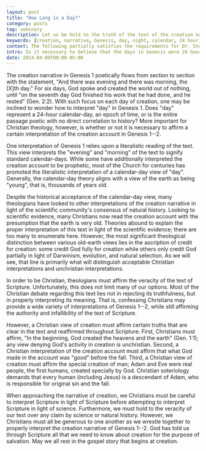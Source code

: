 ```yaml
---
layout: post
title: "How Long is a Day?"
category: posts
tag: seminary
description: Let us be hold to the truth of the text of the creation narrative while being generous with each other as we wrestle together for the proper interpretation.
keywords: [creation, narrative, Genesis, day, night, calendar, 24 hour, Darwinism, evolution]
context: The following partially satisfies the requirements for Dr. Steven McKinion's Christian Theology I class at Southeastern Baptist Theological Seminary.
intro: Is it necessary to believe that the days in Genesis were 24 hour days?
date: 2014-04-09T08:00-05:00
---
```


The creation narrative in Genesis 1 poetically flows from section to section with the statement, "And there was evening and there was morning, the [X]th day." For six days, God spoke and created the world out of nothing, until "on the seventh day God finished his work that he had done, and he rested" (Gen. 2:2). With such focus on each day of creation, one may be inclined to wonder how to interpret "day" in Genesis 1. Does "day" represent a 24-hour calendar-day, an epoch of time, or is the entire passage poetic with no direct correlation to history? More important for Christian theology, however, is whether or not it is necessary to affirm a certain interpretation of the creation account in Genesis 1--2.

One interpretation of Genesis 1 relies upon a literalistic reading of the text. This view interprets the "evening" and "morning" of the text to signify standard calendar-days. While some have additionally interpreted the creation account to be prophetic, most of the Church for centuries has promoted the literalistic interpretation of a calendar-day view of "day". Generally, the calendar-day theory aligns with a view of the earth as being "young", that is, thousands of years old.

Despite the historical acceptance of the calendar-day view, many theologians have looked to other interpretations of the creation narrative in light of the scientific community's consensus of natural history. Looking to scientific evidence, many Christians now read the creation account with the presumption that the earth is very old. Theories abound to explain the proper interpretation of this text in light of the scientific evidence; there are too many to enumerate here. However, the most significant theological distinction between various old-earth views lies in the ascription of credit for creation: some credit God fully for creation while others only credit God partially in light of Darwinism, evolution, and natural selection. As we will see, that line is primarily what will distinguish acceptable Christian interpretations and unchristian interpretations.

In order to be Christian, theologians must affirm the veracity of the text of Scripture. Unfortunately, this does not limit many of our options. Most of the Christian debate regarding this text lies not in rejecting its truthfulness, but in properly interpreting its meaning. That is, confessing Christians may provide a wide variety of interpretations of Genesis 1--2, while still affirming the authority and infallibility of the text of Scripture. 

However, a Christian view of creation must affirm certain truths that are clear in the text and reaffirmed throughout Scripture. First, Christians must affirm, "In the beginning, God created the heavens and the earth" (Gen. 1:1); any view denying God's activity in creation is unchristian. Second, a Christian interpretation of the creation account must affirm that what God made in the account was "good" before the fall. Third, a Christian view of creation must affirm the special creation of man; Adam and Eve were real people, the first humans, created specially by God. Christian soteriology demands that every human (including Jesus) is a descendant of Adam, who is responsible for original sin and the fall. 

When approaching the narrative of creation, we Christians must be careful to interpret Scripture in light of Scripture before attempting to interpret Scripture in light of science. Furthermore, we must hold to the veracity of our text over any claim by science or natural history. However, we Christians must all be generous to one another as we wrestle together to properly interpret the creation narrative of Genesis 1--2. God has told us through Scripture all that we need to know about creation for the purpose of salvation. May we all rest in the gospel story that begins at creation.
